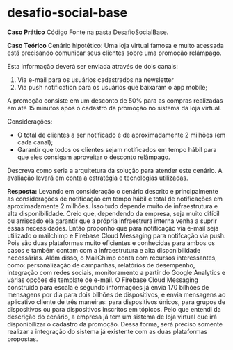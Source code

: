 # desafio-social-base

**Caso Prático**
Código Fonte na pasta DesafioSocialBase.

**Caso Teórico**
Cenário hipotético: Uma loja virtual famosa e muito acessada está precisando comunicar seus clientes sobre uma promoção relâmpago. 

Esta informação deverá ser enviada através de dois canais: 

1) Via e-mail para os usuários cadastrados na newsletter 
2) Via push notification para os usuários que baixaram o app mobile;

A promoção consiste em um desconto de 50% para as compras realizadas em até 15 minutos após o cadastro da promoção no sistema da loja virtual.

Considerações:
- O total de clientes a ser notificado é de aproximadamente 2 milhões (em cada canal);
- Garantir que todos os clientes sejam notificados em tempo hábil para que eles consigam aproveitar o desconto relâmpago.

Descreva como seria a arquitetura da solução para atender este cenário. A avaliação levará em conta a estratégia e tecnologias utilizadas.

**Resposta:** Levando em consideração o cenário descrito e principalmente as considerações de notificação em tempo hábil e total de notificações em aproximadamente 2 milhões. Isso tudo depende muito de infraestrutura e alta disponibilidade. Creio que, dependendo da empresa, seja muito difícil ou arriscado ela garantir que a própria infraestrura interna venha a suprir essas necessidades. Então proponho que para notificação via e-mail seja utilizado o mailchimp e Firebase Cloud Messaging para notifcação via push. Pois são duas plataformas muito eficientes e conhecidas para ambos os casos e também contam com a infraestrutura e alta disponibilidade necessárias. Além disso, o MailChimp conta com recursos interessantes, como: personalização de campanhas, relatórios de desempenho, integração com redes sociais, monitoramento a partir do Google Analytics e várias opções de template de e-mail. O Firebase Cloud Messaging construído para escala e segundo informações já envia 170 bilhões de mensagens por dia para dois bilhões de dispositivos, e envia mensagens ao aplicativo cliente de três maneiras: para dispositivos únicos, para grupos de dispositivos ou para dispositivos inscritos em tópicos. Pelo que entendi da descrição do cenário, a empresa já tem um sistema de loja virtual que irá disponibilizar o cadastro da promoção. Dessa forma, será preciso somente realizar a integração do sistema já existente com as duas plataformas propostas.
